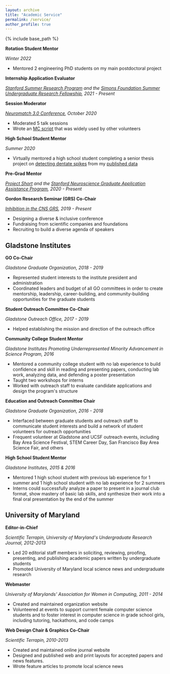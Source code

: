 ```yaml
---
layout: archive
title: "Academic Service"
permalink: /service/
author_profile: true
---
```


{% include base_path %}

**Rotation Student Mentor**

_Winter 2022_
* Mentored 2 engineering PhD students on my main postdoctoral project

**Internship Application Evaluator**

_[Stanford Summer Research Program](https://biosciences.stanford.edu/current-students/diversity/programs-for-students/ssrp-amgen-scholars-program/) and the [Simons Foundation Summer Undergraduate Research Fellowship](https://www.simonsfoundation.org/grant/scgb-undergraduate-research-fellowship-surf-program/), 2021 - Present_

**Session Moderator**

_[Neuromatch 3.0 Conference](https://conference.neuromatch.io/), October 2020_
* Moderated 5 talk sessions
* Wrote an [MC script](https://docs.google.com/document/d/1Cxofm-8X12GgKKzjtd4B4O6Ht1ItDdGm0ZAX-qOBD6I/edit?usp=sharing) that was widely used by other volunteers

**High School Student Mentor**

_Summer 2020_
* Virtually mentored a high school student completing a senior thesis project on [detecting dentate spikes](https://github.com/y-kim-3/SRP2020/tree/master/Dentate%20Spikes) from my [published data](http://crcns.org/data-sets/hc/hc-26/about-hc-26)

**Pre-Grad Mentor**

_[Project Short](https://www.project-short.com/vision.html) and the [Stanford Neuroscience Graduate Application Assistance Program](https://med.stanford.edu/neurogradprogram/prospective_students.html), 2020 - Present_

**Gordon Research Seminar (GRS) Co-Chair**

_[Inhibition in the CNS GRS](https://www.grc.org/inhibition-in-the-cns-grs-conference/2021/), 2019 - Present_
* Designing a diverse & inclusive conference
* Fundraising from scientific companies and foundations
* Recruiting to build a diverse agenda of speakers

## Gladstone Institutes

**GO Co-Chair**

_Gladstone Graduate Organization, 2018 - 2019_
* Represented student interests to the institute president and administration
* Coordinated leaders and budget of all GO committees in order to create mentorship, leadership, career-building, and community-building opportunities for the graduate students

**Student Outreach Committee Co-Chair**

_Gladstone Outreach Office, 2017 - 2019_
* Helped establishing the mission and direction of the outreach office

**Community College Student Mentor**

_Gladstone Institutes Promoting Underrepresented Minority Advancement in Science Program, 2016_
* Mentored a community college student with no lab experience to build confidence and skill in reading and presenting papers, conducting lab work, analyzing data, and defending a poster presentation
* Taught two workshops for interns
* Worked with outreach staff to evaluate candidate applications and design the program's structure

**Education and Outreach Committee Chair**

_Gladstone Graduate Organization, 2016 - 2018_
* Interfaced between graduate students and outreach staff to communicate student interests and build a network of student volunteers for outreach opportunities
* Frequent volunteer at Gladstone and UCSF outreach events, including Bay Area Science Festival, STEM Career Day, San Francisco Bay Area Science Fair, and others
				
**High School Student Mentor**

_Gladstone Institutes, 2015 & 2016_
* Mentored 1 high school student with previous lab experience for 1 summer and 1 high school student with no lab experience for 2 summers
* Interns could successfully analyze a paper to present in a journal club format, show mastery of basic lab skills, and synthesize their work into a final oral presentation by the end of the summer

## University of Maryland

**Editor-in-Chief**

_Scientific Terrapin, University of Maryland's Undergraduate Research Journal, 2012-2013_
* Led 20 editorial staff members in soliciting, reviewing, proofing, presenting, and publishing academic papers written by undergraduate students
* Promoted University of Maryland local science news and undergraduate research 

**Webmaster**

_University of Marylands' Association for Women in Computing, 2011 - 2014_
* Created and maintained organization website
* Volunteered at events to support current female computer science students and to foster interest in computer science in grade school girls, including tutoring, hackathons, and code camps

**Web Design Chair & Graphics Co-Chair**

_Scientific Terrapin, 2010-2013_
* Created and maintained online journal website
* Designed and published web and print layouts for accepted papers and news features.
* Wrote feature articles to promote local science news